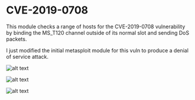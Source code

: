 # CVE-2019-0708

This module checks a range of hosts for the CVE-2019-0708 vulnerability by binding
the MS_T120 channel outside of its normal slot and sending DoS packets.

I just modified the initial metasploit module for this vuln to produce a denial of service attack.

![alt text][module_info]

![alt text][module_demo]

![alt text][module_crash]

[module_info]: https://raw.githubusercontent.com/mekhalleh/cve-2019-0708/master/pictures/demo-01.png "Module: info"
[module_demo]: https://raw.githubusercontent.com/mekhalleh/cve-2019-0708/master/pictures/demo-02.png "Module: demo"
[module_crash]: https://raw.githubusercontent.com/mekhalleh/cve-2019-0708/master/pictures/demo-03.png "Module: crash"
